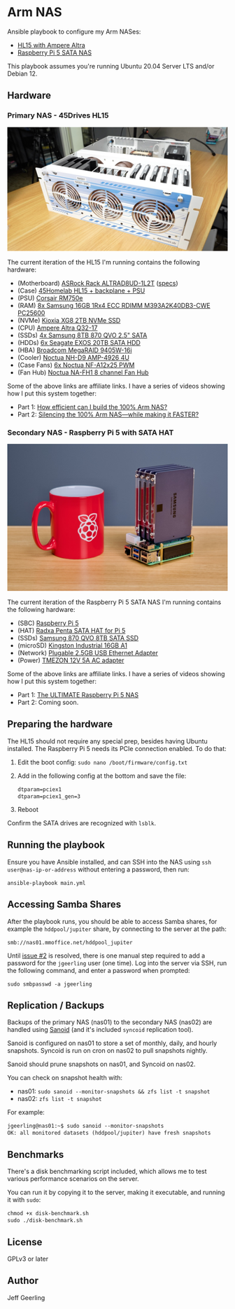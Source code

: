 # Arm NAS

Ansible playbook to configure my Arm NASes:

  - [HL15 with Ampere Altra](https://www.youtube.com/watch?v=Hz5k5WgTkcc)
  - [Raspberry Pi 5 SATA NAS](https://www.youtube.com/watch?v=l30sADfDiM8)

This playbook assumes you're running Ubuntu 20.04 Server LTS and/or Debian 12.

## Hardware

### Primary NAS - 45Drives HL15

<p align="center"><img alt="45Homelab HL15 with Jeff Geerling hardware" src="/resources/hl15-hardware.jpeg" height="auto" width="600"></p>

The current iteration of the HL15 I'm running contains the following hardware:

  - (Motherboard) [ASRock Rack ALTRAD8UD-1L2T](https://reurl.cc/qrnXNp) ([specs](https://reurl.cc/67jk0V))
  - (Case) [45Homelab HL15 + backplane + PSU](https://store.45homelab.com/configure/hl15)
  - (PSU) [Corsair RM750e](https://amzn.to/3OyDQ79)
  - (RAM) [8x Samsung 16GB 1Rx4 ECC RDIMM M393A2K40DB3-CWE PC25600](https://amzn.to/49lCtkb)
  - (NVMe) [Kioxia XG8 2TB NVMe SSD](https://amzn.to/3Uzag5d)
  - (CPU) [Ampere Altra Q32-17](https://amperecomputing.com/briefs/ampere-altra-family-product-brief)
  - (SSDs) [4x Samsung 8TB 870 QVO 2.5" SATA](https://amzn.to/3OylbZk)
  - (HDDs) [6x Seagate EXOS 20TB SATA HDD](https://amzn.to/3OA2CDM)
  - (HBA) [Broadcom MegaRAID 9405W-16i](https://amzn.to/3srcZOh)
  - (Cooler) [Noctua NH-D9 AMP-4926 4U](https://noctua.at/en/nh-d9-amp-4926-4u)
  - (Case Fans) [6x Noctua NF-A12x25 PWM](https://amzn.to/3SUReE7)
  - (Fan Hub) [Noctua NA-FH1 8 channel Fan Hub](https://amzn.to/3SVPL01)

Some of the above links are affiliate links. I have a series of videos showing how I put this system together:

  - Part 1: [How efficient can I build the 100% Arm NAS?](https://www.youtube.com/watch?v=Hz5k5WgTkcc)
  - Part 2: [Silencing the 100% Arm NAS—while making it FASTER?](https://www.youtube.com/watch?v=iD9awxmOGG4)

### Secondary NAS - Raspberry Pi 5 with SATA HAT

<p align="center"><img alt="Raspberry Pi 5 with Jeff Geerling hardware" src="/resources/raspberrypi-5-hardware.jpeg" height="auto" width="600"></p>

The current iteration of the Raspberry Pi 5 SATA NAS I'm running contains the following hardware:

  - (SBC) [Raspberry Pi 5](https://www.raspberrypi.com/products/raspberry-pi-5/)
  - (HAT) [Radxa Penta SATA HAT for Pi 5](https://amzn.to/3UyWXBr)
  - (SSDs) [Samsung 870 QVO 8TB SATA SSD](https://amzn.to/3y2nrSR)
  - (microSD) [Kingston Industrial 16GB A1](https://amzn.to/3y2noGF)
  - (Network) [Plugable 2.5GB USB Ethernet Adapter](https://amzn.to/4b9QMt1)
  - (Power) [TMEZON 12V 5A AC adapter](https://amzn.to/3QhYKIw)

Some of the above links are affiliate links. I have a series of videos showing how I put this system together:

  - Part 1: [The ULTIMATE Raspberry Pi 5 NAS](https://www.youtube.com/watch?v=l30sADfDiM8)
  - Part 2: Coming soon.

## Preparing the hardware

The HL15 should not require any special prep, besides having Ubuntu installed. The Raspberry Pi 5 needs its PCIe connection enabled. To do that:

  1. Edit the boot config: `sudo nano /boot/firmware/config.txt`
  2. Add in the following config at the bottom and save the file:

     ```
     dtparam=pciex1
     dtparam=pciex1_gen=3
     ```
  
  3. Reboot

Confirm the SATA drives are recognized with `lsblk`.

## Running the playbook

Ensure you have Ansible installed, and can SSH into the NAS using `ssh user@nas-ip-or-address` without entering a password, then run:

```
ansible-playbook main.yml
```

## Accessing Samba Shares

After the playbook runs, you should be able to access Samba shares, for example the `hddpool/jupiter` share, by connecting to the server at the path:

```
smb://nas01.mmoffice.net/hddpool_jupiter
```

Until [issue #2](https://github.com/geerlingguy/hl15-arm64-nas/issues/2) is resolved, there is one manual step required to add a password for the `jgeerling` user (one time). Log into the server via SSH, run the following command, and enter a password when prompted:

```
sudo smbpasswd -a jgeerling
```

## Replication / Backups

Backups of the primary NAS (nas01) to the secondary NAS (nas02) are handled using [Sanoid](https://github.com/jimsalterjrs/sanoid) (and it's included `syncoid` replication tool).

Sanoid is configured on nas01 to store a set of monthly, daily, and hourly snapshots. Syncoid is run on cron on nas02 to pull snapshots nightly.

Sanoid should prune snapshots on nas01, and Syncoid on nas02.

You can check on snapshot health with:

  - nas01: `sudo sanoid --monitor-snapshots && zfs list -t snapshot`
  - nas02: `zfs list -t snapshot`

For example:

```
jgeerling@nas01:~$ sudo sanoid --monitor-snapshots
OK: all monitored datasets (hddpool/jupiter) have fresh snapshots
```

## Benchmarks

There's a disk benchmarking script included, which allows me to test various performance scenarios on the server.

You can run it by copying it to the server, making it executable, and running it with `sudo`:

```
chmod +x disk-benchmark.sh
sudo ./disk-benchmark.sh
```

## License

GPLv3 or later

## Author

Jeff Geerling
